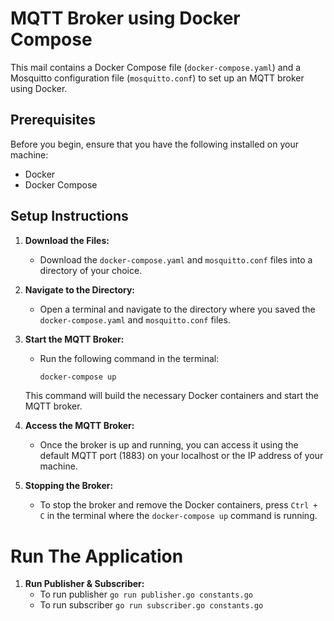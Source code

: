 # MQTT Broker using Docker Compose

This mail contains a Docker Compose file (`docker-compose.yaml`) and a Mosquitto configuration file (`mosquitto.conf`) to set up an MQTT broker using Docker.

## Prerequisites

Before you begin, ensure that you have the following installed on your machine:

- Docker
- Docker Compose

## Setup Instructions

1. **Download the Files:**
   - Download the `docker-compose.yaml` and `mosquitto.conf` files into a directory of your choice.

2. **Navigate to the Directory:**
   - Open a terminal and navigate to the directory where you saved the `docker-compose.yaml` and `mosquitto.conf` files.

3. **Start the MQTT Broker:**
   - Run the following command in the terminal:
     ```bash
     docker-compose up
     ```
   This command will build the necessary Docker containers and start the MQTT broker.

4. **Access the MQTT Broker:**
   - Once the broker is up and running, you can access it using the default MQTT port (1883) on your localhost or the IP address of your machine.

5. **Stopping the Broker:**
   - To stop the broker and remove the Docker containers, press `Ctrl + C` in the terminal where the `docker-compose up` command is running.


# Run The Application 

1. **Run Publisher & Subscriber:**
   - To run publisher `go run publisher.go constants.go`
   - To run subscriber `go run subscriber.go constants.go`